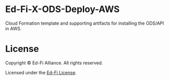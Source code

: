# Ed-Fi-X-ODS-Deploy-AWS

Cloud Formation template and supporting artifacts for installing the ODS/API in AWS.

License
==========
Copyright &copy; Ed-Fi Alliance. All rights reserved.

Licensed under the [Ed-Fi License](https://www.ed-fi.org/getting-started/license-ed-fi-technology/).
